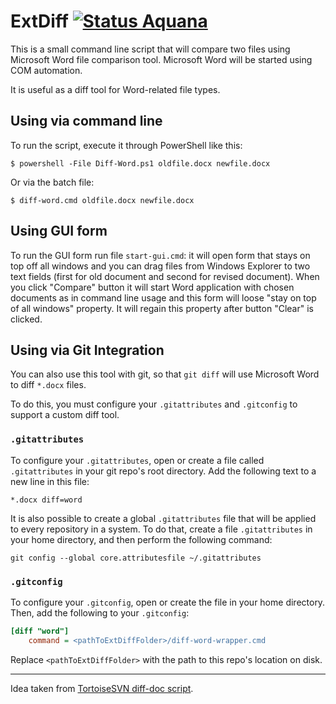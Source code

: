 ExtDiff [![Status Aquana][status-aquana]][andivionian-status-classifier]
=======

This is a small command line script that will compare two files using Microsoft
Word file comparison tool. Microsoft Word will be started using COM automation.

It is useful as a diff tool for Word-related file types.

## Using via command line

To run the script, execute it through PowerShell like this:

```console
$ powershell -File Diff-Word.ps1 oldfile.docx newfile.docx
```

Or via the batch file:

```console
$ diff-word.cmd oldfile.docx newfile.docx
```

## Using GUI form

To run the GUI form run file `start-gui.cmd`: it will open form that stays on top off all windows and you can drag files from Windows Explorer to two text fields (first for old document and second for revised document). When you click "Compare" button it will start Word application with chosen documents as in command line usage and this form will loose "stay on top of all windows" property. It will regain this property after button "Clear" is clicked.

## Using via Git Integration

You can also use this tool with git, so that `git diff` will use Microsoft Word
to diff `*.docx` files.

To do this, you must configure your `.gitattributes` and `.gitconfig` to support
a custom diff tool.

### `.gitattributes`

To configure your `.gitattributes`, open or create a file called
`.gitattributes` in your git repo's root directory. Add the following text to a
new line in this file:

```
*.docx diff=word
```

It is also possible to create a global `.gitattributes` file that will be
applied to every repository in a system. To do that, create a file
`.gitattributes` in your home directory, and then perform the following command:

```console
git config --global core.attributesfile ~/.gitattributes
```

### `.gitconfig`

To configure your `.gitconfig`, open or create the file in your home directory.
Then, add the following to your `.gitconfig`:

```ini
[diff "word"]
	command = <pathToExtDiffFolder>/diff-word-wrapper.cmd
```

Replace `<pathToExtDiffFolder>` with the path to this repo's
location on disk.

-------

Idea taken from [TortoiseSVN diff-doc script][tortoisesvn-diff-doc].

[andivionian-status-classifier]: https://github.com/ForNeVeR/andivionian-status-classifier#status-aquana-
[tortoisesvn-diff-doc]: https://sourceforge.net/p/tortoisesvn/code/27268/tree/trunk/contrib/diff-scripts/diff-doc.js

[status-aquana]: https://img.shields.io/badge/status-aquana-yellowgreen.svg
